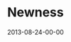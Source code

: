 ---
layout: message
category: message
series: "Go Forth"
title: "Newness "
date: 2013-08-24-00-00
message_id: 808
sc-permalink-url: "http://soundcloud.com/crdschurch/newness-the-entrepreneurial"
audio: "http://s3.amazonaws.com/crossroads-media/messages/audio/go-forth-01.mp3"
audio-duration: "38:19"
program: "http://s3.amazonaws.com/crossroads-media/documents/08_24-25_13Program_LO.pdf"
description: "Brian Tome talks about why frontiers are important."
video: "http://s3.amazonaws.com/crossroads-media/messages/video/go-forth-01.mp4"
video-duration: "38:24"
yt-video-id: ""
video-image: "http://s3.amazonaws.com/crossroads-media/images/go-forth-01-still.jpg"
tag: 
 - brian-tome
 - crossroads
 - entrepreneurs
 - frontiers
 - crossroads-church
explicit: false
---